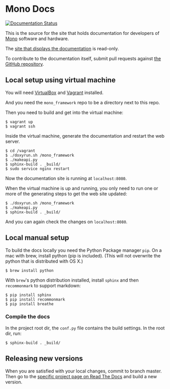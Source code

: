 # Mono Docs

[![Documentation Status](https://readthedocs.org/projects/mono-developer-documentation/badge/?version=latest)](http://developer.openmono.com/en/latest/?badge=latest)

This is the source for the site that holds documentation for developers
of [Mono](http://openmono.com) software and hardware.

The [site that displays the documentation](http://developer.openmono.com)
is read-only.

To contribute to the documentation itself, submit pull requests against
[the GitHub repository](https://github.com/getopenmono/monodocs).

## Local setup using virtual machine

You will need [VirtualBox](https://www.virtualbox.org/) and [Vagrant](https://www.vagrantup.com/) installed.

And you need the `mono_framework` repo to be a directory next to this repo.

Then you need to build and get into the virtual machine:

	$ vagrant up
	$ vagrant ssh

Inside the virtual machine, generate the documentation and restart the web server.

	$ cd /vagrant
	$ ./doxyrun.sh /mono_framework
	$ ./makeapi.py
	$ sphinx-build . _build/
	$ sudo service nginx restart

Now the documentation site is running at `localhost:8080`.

When the virtual machine is up and running, you only need to run one or more of the generating steps to get the web site updated:

	$ ./doxyrun.sh /mono_framework
	$ ./makeapi.py
	$ sphinx-build . _build/

And you can again check the changes on `localhost:8080`.

## Local manual setup

To build the docs locally you need the Python Package manager `pip`. On a mac with brew, install python (pip is included). (This will not overwrite the python that is distributed with OS X.)

	$ brew install python

With `brew`'s  python distribution installed, install `sphinx` and then `recommonmark` to support markdown:

	$ pip install sphinx
	$ pip install recommonmark
	$ pip install breathe

### Compile the docs

In the project root dir, the `conf.py` file contains the build settings. In the root dir, run:

	$ sphinx-build . _build/

## Releasing new versions

When you are satisfied with your local changes, commit to branch master.  Then go to the [specific project page on Read The Docs](https://readthedocs.org/projects/mono-developer-documentation/) and build a new version.
